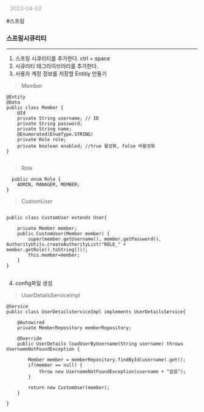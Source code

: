 <p id="today" style="color:#999; margin:10px 0 10px 10px">
  2023-04-02
</p>

#스프링


### 스프링시큐리티
---
1. 스프링 시큐리티를 추가한다.    ctrl + space
2. 시큐리티 태그라이브러리를 추가한다.
3. 사용자 계정 정보를 저장할 Entitiy 만들기

>Member
```
@Entity
@Data
public class Member {
	@Id
	private String username; // ID
	private String password;
	private String name;
	@Enumerated(EnumType.STRING)
	private Role role;
	private boolean enabled; //true 활성화, false 비활성화
}


```

> Role
```
  public enum Role {
	ADMIN, MANAGER, MEMBER;
}

```


> CustomUser
```

public class CustomUser extends User{

	private Member member;
	public CustomUser(Member member) {
		super(member.getUsername(), member.getPassword(), AuthorityUtils.createAuthorityList("ROLE_" + member.getRole().toString()));
		this.member=member;
	}
}


```


4. config파일 생성

>UserDetailsServiceImpl
```
@Service
public class UserDetailsServiceImpl implements UserDetailsService{

	@Autowired
	private MemberRepository memberRepository;
	
	@Override
	public UserDetails loadUserByUsername(String username) throws UsernameNotFoundException {
		
		Member member = memberRepository.findById(username).get();
		if(member == null) {
			throw new UsernameNotFoundException(username + "없음");
		}
		
		return new CustomUser(member);
	}

}

```


